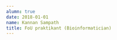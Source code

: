 ```yaml
---
alumn: true
date: 2018-01-01
name: Kannan Sampath
title: FoU praktikant (Bioinformatician)
---
```


